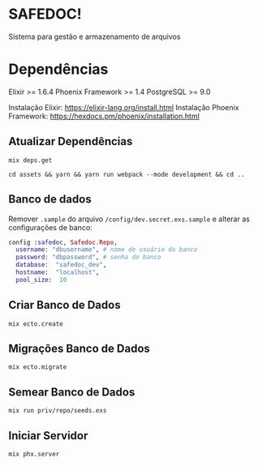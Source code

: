 # SAFEDOC!

Sistema para gestão e armazenamento de arquivos

# Dependências

Elixir >= 1.6.4
Phoenix Framework >= 1.4
PostgreSQL >= 9.0

Instalação Elixir: https://elixir-lang.org/install.html
Instalação Phoenix Framework: https://hexdocs.pm/phoenix/installation.html

## Atualizar Dependências

```shell
mix deps.get
```

```shell
cd assets && yarn && yarn run webpack --mode development && cd ..
```

## Banco de dados

Remover `.sample` do arquivo `/config/dev.secret.exs.sample` e alterar as configurações de banco:

```elixir
config :safedoc, Safedoc.Repo,
  username: "dbusername", # nome de usuário do banco
  password: "dbpassword", # senha do banco
  database:  "safedoc_dev",
  hostname:  "localhost",
  pool_size:  10
```

## Criar Banco de Dados

```shell
mix ecto.create
```

## Migrações Banco de Dados

```shell
mix ecto.migrate
```

## Semear Banco de Dados

```shell
mix run priv/repo/seeds.exs
```

## Iniciar Servidor

```shell
mix phx.server
```
